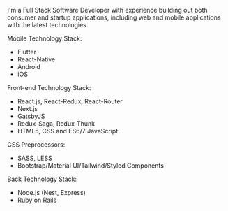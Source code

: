 I'm a Full Stack Software Developer with experience building out both consumer and startup applications, including web and mobile applications with the latest technologies.

Mobile Technology Stack:
* Flutter
* React-Native
* Android
* iOS 

Front-end Technology Stack:
* React.js, React-Redux, React-Router
* Next.js
* GatsbyJS
* Redux-Saga, Redux-Thunk
* HTML5, CSS and ES6/7 JavaScript

CSS Preprocessors: 
* SASS, LESS
* Bootstrap/Material UI/Tailwind/Styled Components

Back Technology Stack:
* Node.js (Nest, Express)
* Ruby on Rails


<!--
**bilawal-liaqat/bilawal-liaqat** is a ✨ _special_ ✨ repository because its `README.md` (this file) appears on your GitHub profile.

Here are some ideas to get you started:

- 🔭 I’m currently working on ...
- 🌱 I’m currently learning ...
- 👯 I’m looking to collaborate on ...
- 🤔 I’m looking for help with ...
- 💬 Ask me about ...
- 📫 How to reach me: ...
- 😄 Pronouns: ...
- ⚡ Fun fact: ...
-->

